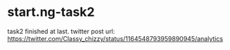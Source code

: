 # start.ng-task2
task2 finished at last.
twitter post url: https://twitter.com/Classy_chizzy/status/1164548793959890945/analytics
